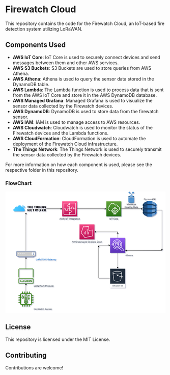 # Firewatch Cloud

This repository contains the code for the Firewatch Cloud, an IoT-based fire detection system utilizing LoRaWAN.

## Components Used

- **AWS IoT Core**: IoT Core is used to securely connect devices and send messages between them and other AWS services.
- **AWS S3 Buckets**: S3 Buckets are used to store queries from AWS Athena.
- **AWS Athena**: Athena is used to query the sensor data stored in the DynamoDB table.
- **AWS Lambda**: The Lambda function is used to process data that is sent from the AWS IoT Core and store it in the AWS DynamoDB database. 
- **AWS Managed Grafana**: Managed Grafana is used to visualize the sensor data collected by the Firewatch devices.
- **AWS DynamoDB**: DynamoDB is used to store data from the firewatch sensor.
- **AWS IAM**: IAM is used to manage access to AWS resources.
- **AWS Cloudwatch**: Cloudwatch is used to monitor the status of the Firewatch devices and the Lambda functions.
- **AWS CloudFormation**: CloudFormation is used to automate the deployment of the Firewatch Cloud infrastructure.
- **The Things Network**: The Things Network is used to securely transmit the sensor data collected by the Firewatch devices.

For more information on how each component is used, please see the respective folder in this repository.

### FlowChart

![FlowChart](images/FirewatchFlowchart.png)

## License

This repository is licensed under the MIT License.

## Contributing

Contributions are welcome!